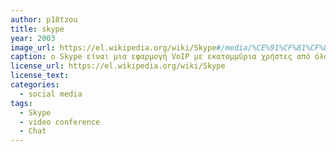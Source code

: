 ```yaml
---
author: p18tzou
title: skype
year: 2003
image_url: https://el.wikipedia.org/wiki/Skype#/media/%CE%91%CF%81%CF%87%CE%B5%CE%AF%CE%BF:Skype_logo_(2019%E2%80%93present).svg
caption: ο Skype είναι μια εφαρμογή VoIP με εκατομμύρια χρήστες από όλον τον κόσμο. Αρχικά ήταν για επικοινωνία από Η/Υ σε Η/Υ. Πλέον προσφέρει κλήσεις σε οποιοδήποτε μέρος του κόσμου, σε οποιοδήποτε δίκτυο τηλεφωνίας, σταθερής και κινητής, με χαμηλές χρεώσεις, Instant Messenger, δυνατότητα αποστολής SMS, αποστολής αρχείων και δυνατότητα βιντεοκλήσης. Διατίθεται σε εκδόσεις για Windows, Mac και Linux και για τις πλατφόρμες φορητών συσκευών Android, και iOS όπως επίσης και στην κονσόλα βιντεοπαιχνιδιών της MIcrosoft, Xbox One.
license_url: https://el.wikipedia.org/wiki/Skype
license_text: 
categories:
  - social media 
tags:
  - Skype
  - video conference
  - Chat 
---
```

